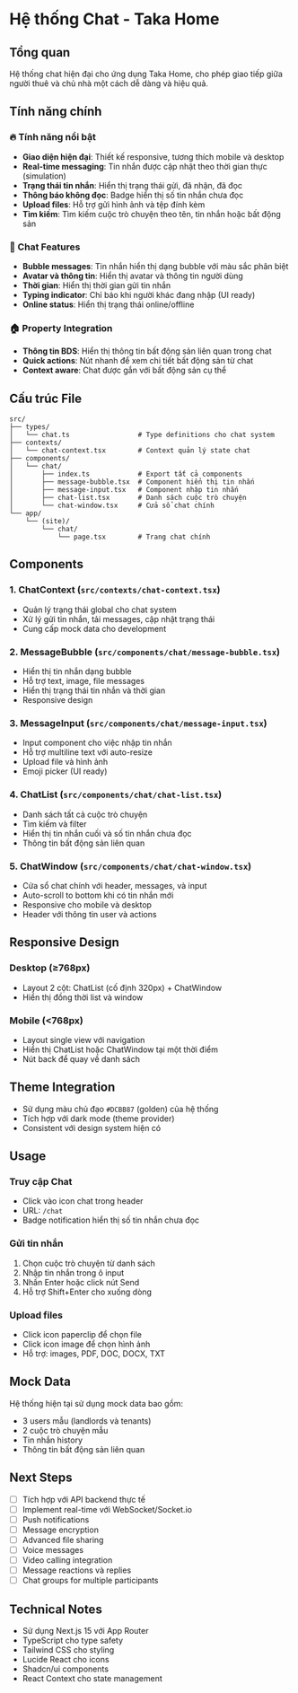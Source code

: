 # Hệ thống Chat - Taka Home

## Tổng quan

Hệ thống chat hiện đại cho ứng dụng Taka Home, cho phép giao tiếp giữa người thuê và chủ nhà một cách dễ dàng và hiệu quả.

## Tính năng chính

### 🔥 Tính năng nổi bật

- **Giao diện hiện đại**: Thiết kế responsive, tương thích mobile và desktop
- **Real-time messaging**: Tin nhắn được cập nhật theo thời gian thực (simulation)
- **Trạng thái tin nhắn**: Hiển thị trạng thái gửi, đã nhận, đã đọc
- **Thông báo không đọc**: Badge hiển thị số tin nhắn chưa đọc
- **Upload files**: Hỗ trợ gửi hình ảnh và tệp đính kèm
- **Tìm kiếm**: Tìm kiếm cuộc trò chuyện theo tên, tin nhắn hoặc bất động sản

### 💬 Chat Features

- **Bubble messages**: Tin nhắn hiển thị dạng bubble với màu sắc phân biệt
- **Avatar và thông tin**: Hiển thị avatar và thông tin người dùng
- **Thời gian**: Hiển thị thời gian gửi tin nhắn
- **Typing indicator**: Chỉ báo khi người khác đang nhập (UI ready)
- **Online status**: Hiển thị trạng thái online/offline

### 🏠 Property Integration

- **Thông tin BDS**: Hiển thị thông tin bất động sản liên quan trong chat
- **Quick actions**: Nút nhanh để xem chi tiết bất động sản từ chat
- **Context aware**: Chat được gắn với bất động sản cụ thể

## Cấu trúc File

```
src/
├── types/
│   └── chat.ts                 # Type definitions cho chat system
├── contexts/
│   └── chat-context.tsx        # Context quản lý state chat
├── components/
│   └── chat/
│       ├── index.ts            # Export tất cả components
│       ├── message-bubble.tsx  # Component hiển thị tin nhắn
│       ├── message-input.tsx   # Component nhập tin nhắn
│       ├── chat-list.tsx       # Danh sách cuộc trò chuyện
│       └── chat-window.tsx     # Cửa sổ chat chính
└── app/
    └── (site)/
        └── chat/
            └── page.tsx        # Trang chat chính
```

## Components

### 1. ChatContext (`src/contexts/chat-context.tsx`)

- Quản lý trạng thái global cho chat system
- Xử lý gửi tin nhắn, tải messages, cập nhật trạng thái
- Cung cấp mock data cho development

### 2. MessageBubble (`src/components/chat/message-bubble.tsx`)

- Hiển thị tin nhắn dạng bubble
- Hỗ trợ text, image, file messages
- Hiển thị trạng thái tin nhắn và thời gian
- Responsive design

### 3. MessageInput (`src/components/chat/message-input.tsx`)

- Input component cho việc nhập tin nhắn
- Hỗ trợ multiline text với auto-resize
- Upload file và hình ảnh
- Emoji picker (UI ready)

### 4. ChatList (`src/components/chat/chat-list.tsx`)

- Danh sách tất cả cuộc trò chuyện
- Tìm kiếm và filter
- Hiển thị tin nhắn cuối và số tin nhắn chưa đọc
- Thông tin bất động sản liên quan

### 5. ChatWindow (`src/components/chat/chat-window.tsx`)

- Cửa sổ chat chính với header, messages, và input
- Auto-scroll to bottom khi có tin nhắn mới
- Responsive cho mobile và desktop
- Header với thông tin user và actions

## Responsive Design

### Desktop (≥768px)

- Layout 2 cột: ChatList (cố định 320px) + ChatWindow
- Hiển thị đồng thời list và window

### Mobile (<768px)

- Layout single view với navigation
- Hiển thị ChatList hoặc ChatWindow tại một thời điểm
- Nút back để quay về danh sách

## Theme Integration

- Sử dụng màu chủ đạo `#DCBB87` (golden) của hệ thống
- Tích hợp với dark mode (theme provider)
- Consistent với design system hiện có

## Usage

### Truy cập Chat

- Click vào icon chat trong header
- URL: `/chat`
- Badge notification hiển thị số tin nhắn chưa đọc

### Gửi tin nhắn

1. Chọn cuộc trò chuyện từ danh sách
2. Nhập tin nhắn trong ô input
3. Nhấn Enter hoặc click nút Send
4. Hỗ trợ Shift+Enter cho xuống dòng

### Upload files

- Click icon paperclip để chọn file
- Click icon image để chọn hình ảnh
- Hỗ trợ: images, PDF, DOC, DOCX, TXT

## Mock Data

Hệ thống hiện tại sử dụng mock data bao gồm:

- 3 users mẫu (landlords và tenants)
- 2 cuộc trò chuyện mẫu
- Tin nhắn history
- Thông tin bất động sản liên quan

## Next Steps

- [ ] Tích hợp với API backend thực tế
- [ ] Implement real-time với WebSocket/Socket.io
- [ ] Push notifications
- [ ] Message encryption
- [ ] Advanced file sharing
- [ ] Voice messages
- [ ] Video calling integration
- [ ] Message reactions và replies
- [ ] Chat groups for multiple participants

## Technical Notes

- Sử dụng Next.js 15 với App Router
- TypeScript cho type safety
- Tailwind CSS cho styling
- Lucide React cho icons
- Shadcn/ui components
- React Context cho state management

